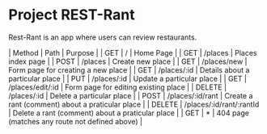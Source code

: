 # Project REST-Rant

Rest-Rant is an app where users can review restaurants.

| Method | Path | Purpose |
| GET | / | Home Page |
| GET | /places | Places index page |
| POST | /places | Create new place |
| GET | /places/new | Form page for creating a new place |
| GET | /places/:id | Details about a particular place |
| PUT | /places/:id | Update a particular place |
| GET | /places/edit/:id | Form page for editing existing place |
| DELETE | /places/:id | Delete a particular place |
| POST | /places/:id/rant | Create a rant (comment) about a praticular place |
| DELETE | /places/:id/rant/:rantId | Delete a rant (comment) about a praticular place |
| GET | * | 404 page (matches any route not defined above) |